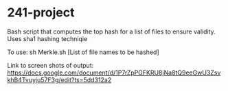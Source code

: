 # 241-project
Bash script that computes the top hash for a list of files to ensure validity.
Uses sha1 hashing techniqie

To use:
sh Merkle.sh [List of file names to be hashed]

Link to screen shots of output:
https://docs.google.com/document/d/1P7rZpPGFKRU8jNa8tQ9eeGwU3ZsvkhB4Tvuyju57F3g/edit?ts=5dd312a2
